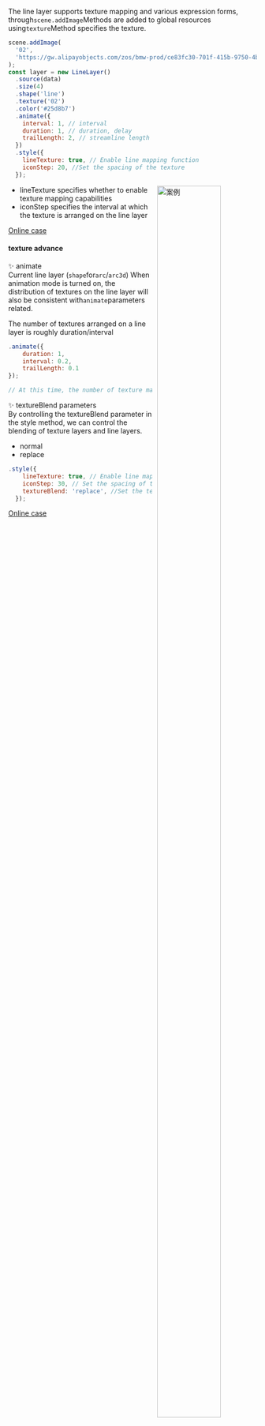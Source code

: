 The line layer supports texture mapping and various expression forms, through`scene.addImage`Methods are added to global resources using`texture`Method specifies the texture.

```javascript
scene.addImage(
  '02',
  'https://gw.alipayobjects.com/zos/bmw-prod/ce83fc30-701f-415b-9750-4b146f4b3dd6.svg',
);
const layer = new LineLayer()
  .source(data)
  .size(4)
  .shape('line')
  .texture('02')
  .color('#25d8b7')
  .animate({
    interval: 1, // interval
    duration: 1, // duration, delay
    trailLength: 2, // streamline length
  })
  .style({
    lineTexture: true, // Enable line mapping function
    iconStep: 20, //Set the spacing of the texture
  });
```

<div>
  <div style="width:40%;float:right; margin-left: 10px;">
    <img  width="80%" alt="案例" src='https://gw.alipayobjects.com/mdn/rms_816329/afts/img/A*KEupSZ_p0pYAAAAAAAAAAAAAARQnAQ'>
  </div>
</div>

- lineTexture specifies whether to enable texture mapping capabilities
- iconStep specifies the interval at which the texture is arranged on the line layer

[Online case](/examples/gallery/animate/#animate_path_texture)

#### texture advance

✨ animate\
Current line layer (`shape`for`arc`/`arc3d`) When animation mode is turned on, the distribution of textures on the line layer will also be consistent with`animate`parameters related.

The number of textures arranged on a line layer is roughly duration/interval

```javascript
.animate({
    duration: 1,
    interval: 0.2,
    trailLength: 0.1
});

// At this time, the number of texture maps is duration / interval = 5
```

✨ textureBlend parameters\
By controlling the textureBlend parameter in the style method, we can control the blending of texture layers and line layers.

- normal
- replace

```javascript
.style({
    lineTexture: true, // Enable line mapping function
    iconStep: 30, // Set the spacing of the texture
    textureBlend: 'replace', //Set the texture blending method. The default value is normal. The optional values ​​are normal/replace.
  });
```

[Online case](zh/examples/line/animate#plane_animate2)
